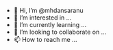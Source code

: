 - 👋 Hi, I’m @mhdansaranu
- 👀 I’m interested in ...
- 🌱 I’m currently learning ...
- 💞️ I’m looking to collaborate on ...
- 📫 How to reach me ...

<!---
mhdansaranu/mhdansaranu is a ✨ special ✨ repository because its `README.md` (this file) appears on your GitHub profile.
You can click the Preview link to take a look at your changes.
--->

